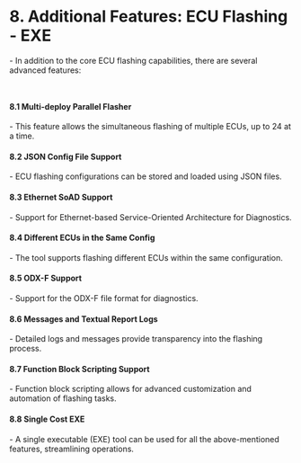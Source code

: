 # 8. Additional Features: ECU Flashing - EXE

\- In addition to the core ECU flashing capabilities, there are several advanced features:

<div align="left"><figure><img src="https://lh3.googleusercontent.com/mldLF8yxKih54YHDGwv2YdqugX9a9-sh-V2TeUxPRS_Iue_RbtL_HBC1UwdpnPhMgo5flNrO9M8l_GY2BMZrLT3mYteRtLWAfsVB1hwPt4Yitn5mf7ygkdMd2Jn5J7x0nleNn8w0bToaXAdEaq6k2Xc" alt=""><figcaption></figcaption></figure></div>

<div align="left"><figure><img src="https://lh3.googleusercontent.com/KqCSMw3a4lDnLb2D5OFhj1w3sx7eTP6NoRGm82K1B-aMUd43BquHwrz_4F3bZXzygsu0YKFpEeZGvUmWbmOH6xZ4MDamtc7NoaCawSBiiIo_6T9nMZg830g_8E7m8WBvilFBCsZ2BEJX77p_J2VBEv4" alt=""><figcaption></figcaption></figure></div>

#### 8.1 Multi-deploy Parallel Flasher

\- This feature allows the simultaneous flashing of multiple ECUs, up to 24 at a time.

#### 8.2 JSON Config File Support

\- ECU flashing configurations can be stored and loaded using JSON files.

#### 8.3 Ethernet SoAD Support

\- Support for Ethernet-based Service-Oriented Architecture for Diagnostics.

#### 8.4 Different ECUs in the Same Config

\- The tool supports flashing different ECUs within the same configuration.

#### 8.5 ODX-F Support

\- Support for the ODX-F file format for diagnostics.

#### 8.6 Messages and Textual Report Logs

\- Detailed logs and messages provide transparency into the flashing process.

#### 8.7 Function Block Scripting Support

\- Function block scripting allows for advanced customization and automation of flashing tasks.

#### 8.8 Single Cost EXE

\- A single executable (EXE) tool can be used for all the above-mentioned features, streamlining operations.
